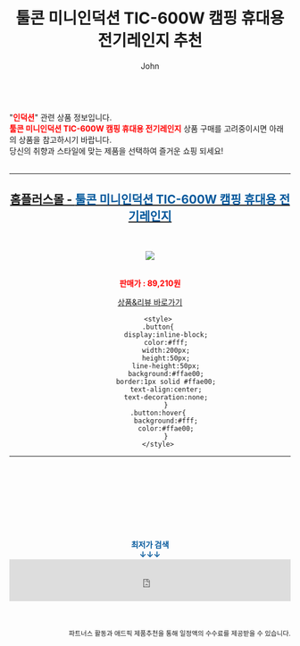 ﻿---
layout: post
title:  "툴콘 미니인덕션 TIC-600W 캠핑 휴대용 전기레인지 추천"
author: John
categories: [ 인덕션 ]
tags: [ 인덕션, 인덕션가격, 인덕션 하이라이트, 인덕션 냄비, 인덕션 뜻, 인덕션 원리, 인덕션 사용법, 인덕션 전기요금, 인덕션 하이라이트 차이, 인덕션 추천 ]
image: https://shopping-phinf.pstatic.net/main_3441708/34417085259.jpg 
description: "툴콘 미니인덕션 TIC-600W 캠핑 휴대용 전기레인지 추천 관련 상품으로 가장 고객 선호도가 높은 제품입니다."
toc: true
toc_sticky: true
---

<br>
"<b><font color='#ff0000'>인덕션</font></b>" 관련 상품 정보입니다.
<br>
<b><font color='#ff0000'>툴콘 미니인덕션 TIC-600W 캠핑 휴대용 전기레인지</font></b> 상품 구매를 고려중이시면 아래의 상품을 참고하시기 바랍니다.
<br>
당신의 취향과 스타일에 맞는 제품을 선택하여 즐거운 쇼핑 되세요!
<br><br>
<hr>
<p>
    
<center><h2><a href="https://nico.kr/gXb63x" target="_blank"><b>홈플러스몰 - <font color='#01579B'>툴콘 미니인덕션 TIC-600W 캠핑 휴대용 전기레인지</font></b></a></h2><br>

<a href="https://nico.kr/gXb63x" target="_blank"><img src="https://shopping-phinf.pstatic.net/main_3441708/34417085259.jpg"></a><br><br>

<b><font color='#ff0000'>판매가 : 89,210원 </font></b><br>

<a href="https://nico.kr/gXb63x" target="_blank" class="button">상품&리뷰 바로가기</a><p>

        <style>
        .button{
            display:inline-block;
            color:#fff;
            width:200px;
            height:50px;
            line-height:50px;
            background:#ffae00;
            border:1px solid #ffae00;
            text-align:center;
            text-decoration:none;
            }
        .button:hover{
            background:#fff;
            color:#ffae00;
            }
        </style>

<hr>

<br><br><br><br><br><br><br>
<center><b><font color='#01579B' size='medium'>최저가 검색<br>
↓↓↓</font></b></center>
<center><iframe src="https://coupa.ng/b1Tbjx" width="100%" height="75" frameborder="0" scrolling="no" referrerpolicy="unsafe-url"></iframe></center>
<br><br>
<p>
<small>
    <div align="right">파트너스 활동과 애드픽 제품추천을 통해 일정액의 수수료를 제공받을 수 있습니다.</div>
</small>
</p>
